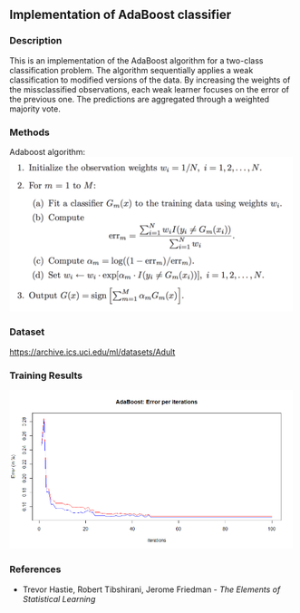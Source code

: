## Implementation of AdaBoost classifier

### Description

This is an implementation of the AdaBoost algorithm for a two-class classification problem. The algorithm sequentially applies a weak classification to modified versions of the data. By increasing the weights of the missclassified observations, each weak learner focuses on the error of the previous one. The predictions are aggregated through a weighted majority vote. 

### Methods
Adaboost algorithm: <br />
<img src="https://github.com/mnitin3/AdaBoost/blob/master/images/adaboost_algo.png" width="500"> <br />

### Dataset
https://archive.ics.uci.edu/ml/datasets/Adult

### Training Results
<img src="https://github.com/mnitin3/AdaBoost/blob/master/images/adaboostResults.png" width="500"> <br />

### References
- Trevor Hastie, Robert Tibshirani, Jerome Friedman - *The Elements of Statistical Learning*

